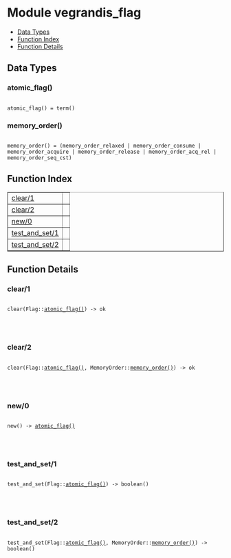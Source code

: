 

# Module vegrandis_flag #
* [Data Types](#types)
* [Function Index](#index)
* [Function Details](#functions)



<a name="types"></a>

## Data Types ##




### <a name="type-atomic_flag">atomic_flag()</a> ###



<pre><code>
atomic_flag() = term()
</code></pre>





### <a name="type-memory_order">memory_order()</a> ###



<pre><code>
memory_order() = (memory_order_relaxed | memory_order_consume | memory_order_acquire | memory_order_release | memory_order_acq_rel | memory_order_seq_cst)
</code></pre>


<a name="index"></a>

## Function Index ##


<table width="100%" border="1" cellspacing="0" cellpadding="2" summary="function index"><tr><td valign="top"><a href="#clear-1">clear/1</a></td><td></td></tr><tr><td valign="top"><a href="#clear-2">clear/2</a></td><td></td></tr><tr><td valign="top"><a href="#new-0">new/0</a></td><td></td></tr><tr><td valign="top"><a href="#test_and_set-1">test_and_set/1</a></td><td></td></tr><tr><td valign="top"><a href="#test_and_set-2">test_and_set/2</a></td><td></td></tr></table>


<a name="functions"></a>

## Function Details ##

<a name="clear-1"></a>

### clear/1 ###


<pre><code>
clear(Flag::<a href="#type-atomic_flag">atomic_flag()</a>) -&gt; ok
</code></pre>

<br></br>



<a name="clear-2"></a>

### clear/2 ###


<pre><code>
clear(Flag::<a href="#type-atomic_flag">atomic_flag()</a>, MemoryOrder::<a href="#type-memory_order">memory_order()</a>) -&gt; ok
</code></pre>

<br></br>



<a name="new-0"></a>

### new/0 ###


<pre><code>
new() -&gt; <a href="#type-atomic_flag">atomic_flag()</a>
</code></pre>

<br></br>



<a name="test_and_set-1"></a>

### test_and_set/1 ###


<pre><code>
test_and_set(Flag::<a href="#type-atomic_flag">atomic_flag()</a>) -&gt; boolean()
</code></pre>

<br></br>



<a name="test_and_set-2"></a>

### test_and_set/2 ###


<pre><code>
test_and_set(Flag::<a href="#type-atomic_flag">atomic_flag()</a>, MemoryOrder::<a href="#type-memory_order">memory_order()</a>) -&gt; boolean()
</code></pre>

<br></br>



